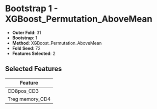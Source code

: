 # Bootstrap 1 - XGBoost_Permutation_AboveMean

- **Outer Fold**: 31
- **Bootstrap**: 1
- **Method**: XGBoost_Permutation_AboveMean
- **Fold Seed**: 72
- **Features Selected**: 2

## Selected Features

| Feature |
|---------|
| CD8pos_CD3 |
| Treg memory_CD4 |

